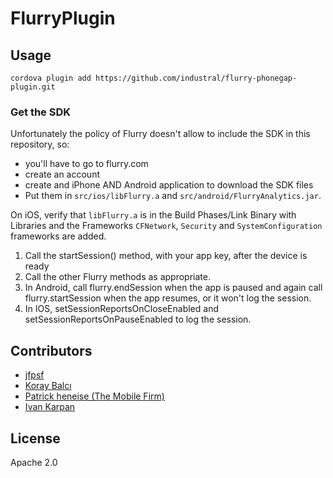 FlurryPlugin
============

## Usage

    cordova plugin add https://github.com/industral/flurry-phonegap-plugin.git


### Get the SDK
Unfortunately the policy of Flurry doesn't allow to include the SDK in this repository, so:

- you'll have to go to flurry.com
- create an account
- create and iPhone AND Android application to download the SDK files
- Put them in `src/ios/libFlurry.a` and `src/android/FlurryAnalytics.jar`.


On iOS, verify that `libFlurry.a` is in the Build Phases/Link Binary with Libraries and the Frameworks `CFNetwork`, `Security` and `SystemConfiguration` frameworks are added.


1. Call the startSession() method, with your app key, after the device is ready
2. Call the other Flurry methods as appropriate.
3. In Android, call flurry.endSession when the app is paused and again call flurry.startSession when the app resumes, or it won't log the session.
4. In IOS, setSessionReportsOnCloseEnabled and setSessionReportsOnPauseEnabled to log the session.


## Contributors

- [jfpsf](https://github.com/jfpsf)
- [Koray Balcı](https://github.com/Koraybalci)
- [Patrick heneise (The Mobile Firm)](https://github.com/PatrickHeneise)
- [Ivan Karpan](https://github.com/IvanKarpan)

## License
Apache 2.0
